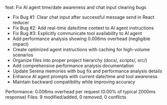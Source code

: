 feat: Fix AI agent time/date awareness and chat input clearing bugs

- Fix Bug #1: Clear chat input after successful message send in React reducer
- Fix Bug #2: Add real-time date/time context to AI agent instructions  
- Fix Bug #3: Explicitly communicate tool availability to AI agent
- Add performance analysis showing 0.006ms overhead (negligible impact)
- Create optimized agent instructions with caching for high-volume scenarios
- Organize files into proper project hierarchy (docs/, scripts/, src/)
- Add comprehensive performance analysis documentation
- Update Serena memories with bug fix and performance analysis details
- Enhance AI agent prompts with current date/time and tool awareness
- Maintain backward compatibility while improving accuracy

Performance: 0.006ms overhead per request (0.00% of typical 2000ms response)
Files: 9 modified/added, 0 removed, 0 conflicts